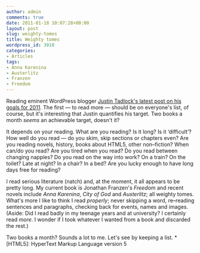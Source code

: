 ```yaml
---
author: admin
comments: true
date: 2011-01-18 10:07:28+00:00
layout: post
slug: weighty-tomes
title: Weighty tomes
wordpress_id: 3010
categories:
- Articles
tags:
- Anna Karenina
- Austerlitz
- Franzen
- Freedom
---
```


Reading eminent WordPress blogger [Justin Tadlock's latest post on his goals for 2011](http://justintadlock.com/archives/2011/01/17/2011-goals). The first — to read more — should be on everyone's list, of course, but it's interesting that Justin quantifies his target. Two books a month _seems_ an achievable target, doesn't it?

It depends on your reading. What are you reading? Is it long? Is it ‘difficult’? How well do you read — do you skim, skip sections or chapters even? Are you reading novels, history, books about HTML5, other non–fiction? When can/do you read? Are you tired when you read? Do you read between changing nappies? Do you read on the way into work? On a train? On the toilet? Late at night? In a chair? In a bed? Are you lucky enough to have long days free for reading?

I read serious literature (natch) and, at the moment, it all appears to be pretty long. My current book is Jonathan Franzen's _Freedom_ and  recent novels include _Anna Karenina_, _City of God_ and _Austerlitz_; all weighty tomes. What's more I like to think I read _properly_; never skipping a word, re–reading sentences and paragraphs, checking back for events, names and images. (Aside: Did I read badly in my teenage years and at university? I certainly read _more_. I wonder if I took whatever I wanted from a book and discarded the rest.)

Two books a month? Sounds a lot to me. Let's see by keeping a list.
  *[HTML5]: HyperText Markup Language version 5
